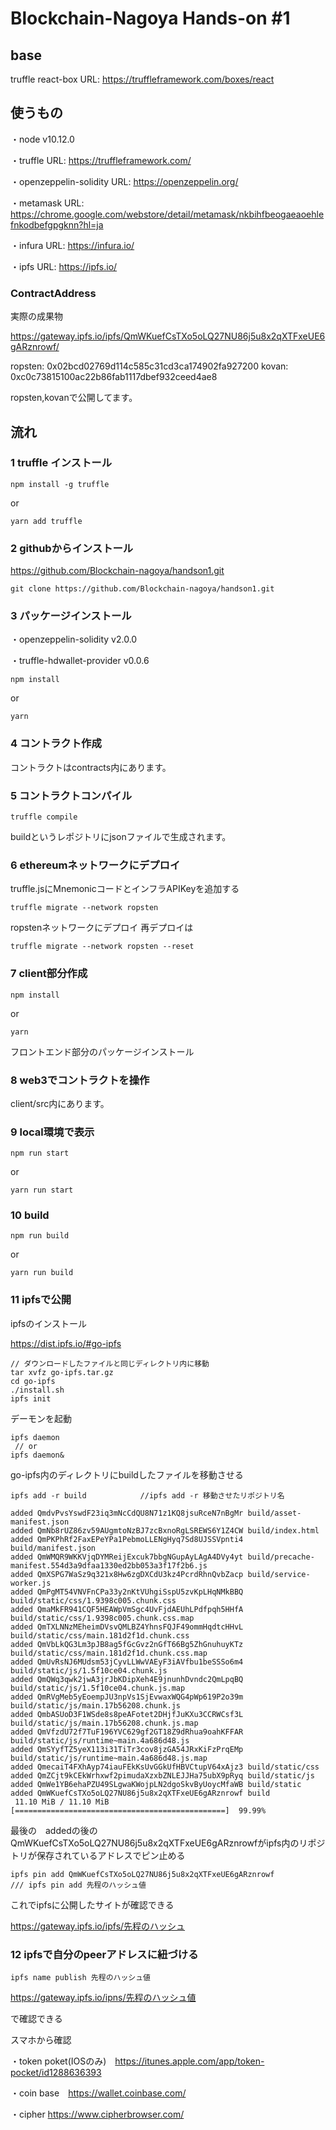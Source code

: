 # Blockchain-Nagoya Hands-on #1

## base
truffle react-box
URL: https://truffleframework.com/boxes/react

## 使うもの
・node v10.12.0

・truffle URL: https://truffleframework.com/

・openzeppelin-solidity URL: https://openzeppelin.org/

・metamask URL: https://chrome.google.com/webstore/detail/metamask/nkbihfbeogaeaoehlefnkodbefgpgknn?hl=ja

・infura URL: https://infura.io/

・ipfs URL: https://ipfs.io/


### ContractAddress

実際の成果物

https://gateway.ipfs.io/ipfs/QmWKuefCsTXo5oLQ27NU86j5u8x2qXTFxeUE6gARznrowf/

ropsten: 0x02bcd02769d114c585c31cd3ca174902fa927200
kovan: 0xc0c73815100ac22b86fab1117dbef932ceed4ae8

ropsten,kovanで公開してます。

## 流れ

### 1 truffle インストール

```
npm install -g truffle
```

or

```
yarn add truffle
```

### 2 githubからインストール

https://github.com/Blockchain-nagoya/handson1.git

```
git clone https://github.com/Blockchain-nagoya/handson1.git
```


### 3 パッケージインストール

・openzeppelin-solidity v2.0.0

・truffle-hdwallet-provider v0.0.6

```
npm install
```

or

```
yarn
```

### 4 コントラクト作成

コントラクトはcontracts内にあります。

### 5 コントラクトコンパイル

```
truffle compile
```

buildというレポジトリにjsonファイルで生成されます。

### 6 ethereumネットワークにデプロイ

truffle.jsにMnemonicコードとインフラAPIKeyを追加する

```
truffle migrate --network ropsten
```

ropstenネットワークにデプロイ
再デプロイは

```
truffle migrate --network ropsten --reset
```

### 7 client部分作成

```
npm install
```

or

```
yarn
```

フロントエンド部分のパッケージインストール

### 8 web3でコントラクトを操作

client/src内にあります。

### 9 local環境で表示

```
npm run start
```

or

```
yarn run start
```

### 10 build

```
npm run build
```

or

```
yarn run build
```

### 11 ipfsで公開

ipfsのインストール

https://dist.ipfs.io/#go-ipfs

```
// ダウンロードしたファイルと同じディレクトリ内に移動
tar xvfz go-ipfs.tar.gz
cd go-ipfs
./install.sh
ipfs init
```

デーモンを起動

```
ipfs daemon
 // or
ipfs daemon&
```

go-ipfs内のディレクトリにbuildしたファイルを移動させる

```
ipfs add -r build            //ipfs add -r 移動させたリポジトリ名
```

```
added QmdvPvsYswdF23iq3mNcCdQU8N71z1KQ8jsuRceN7nBgMr build/asset-manifest.json
added QmNb8rUZ86zv59AUgmtoNzBJ7zcBxnoRgLSREWS6Y1Z4CW build/index.html
added QmPKPhRf2FaxEPeYPa1PebmoLLENgHyq7Sd8UJSSVpnti4 build/manifest.json
added QmWMQR9WKKVjqDYMReijExcuk7bbgNGupAyLAgA4DVy4yt build/precache-manifest.554d3a9dfaa1330ed2bb053a3f17f2b6.js
added QmXSPG7WaSz9q321x8Hw6zgDXCdU3kz4PcrdRhnQvbZacp build/service-worker.js
added QmPgMT54VNVFnCPa33y2nKtVUhgiSspU5zvKpLHqNMkBBQ build/static/css/1.9398c005.chunk.css
added QmaMkFR941CQF5HEAWpVmSgc4UvFjdAEUhLPdfpqh5HHfA build/static/css/1.9398c005.chunk.css.map
added QmTXLNNzMEheimDVsvQMLBZ4YhnsFQJF49ommHqdtcHHvL build/static/css/main.181d2f1d.chunk.css
added QmVbLkQG3Lm3pJB8ag5fGcGvz2nGfT66Bg5ZhGnuhuyKTz build/static/css/main.181d2f1d.chunk.css.map
added QmUvRsNJ6MUdsm53jCyvLLWwVAEyF3iAVfbu1beSSSo6m4 build/static/js/1.5f10ce04.chunk.js
added QmQWq3qwk2jwA3jrJbKDipXeh4E9jnunhDvndc2QmLpqBQ build/static/js/1.5f10ce04.chunk.js.map
added QmRVgMeb5yEoempJU3npVs1SjEvwaxWQG4pWp619P2o39m build/static/js/main.17b56208.chunk.js
added QmbASUoD3F1WSde8s8peAFotet2DHjfJuKXu3CCRWCsf3L build/static/js/main.17b56208.chunk.js.map
added QmVfzdU72f7TuF196YVC629gf2GT18Z9dRhua9oahKFFAR build/static/js/runtime~main.4a686d48.js
added QmSYyfTZ5yeX113i31TiTr3cov8jzGA54JRxKiFzPrqEMp build/static/js/runtime~main.4a686d48.js.map
added QmecaiT4FXhAyp74iauFEkKsUvGGkUfHBVCtupV64xAjz3 build/static/css
added QmZCjt9kCEkWrhxwf2pimudaXzxbZNLEJJHa75ubX9pRyq build/static/js
added QmWe1YB6ehaPZU49SLgwaKWojpLN2dgoSkvByUoycMfaWB build/static
added QmWKuefCsTXo5oLQ27NU86j5u8x2qXTFxeUE6gARznrowf build
 11.10 MiB / 11.10 MiB [===============================================]  99.99%
```

最後の　addedの後のQmWKuefCsTXo5oLQ27NU86j5u8x2qXTFxeUE6gARznrowfがipfs内のリポジトリが保存されているアドレスでピン止める


```
ipfs pin add QmWKuefCsTXo5oLQ27NU86j5u8x2qXTFxeUE6gARznrowf
/// ipfs pin add 先程のハッシュ値
```

これでipfsに公開したサイトが確認できる

https://gateway.ipfs.io/ipfs/先程のハッシュ

### 12 ipfsで自分のpeerアドレスに紐づける

```
ipfs name publish 先程のハッシュ値

```

https://gateway.ipfs.io/ipns/先程のハッシュ値

で確認できる

スマホから確認


・token poket(IOSのみ)　https://itunes.apple.com/app/token-pocket/id1288636393

・coin base　https://wallet.coinbase.com/

・cipher https://www.cipherbrowser.com/
